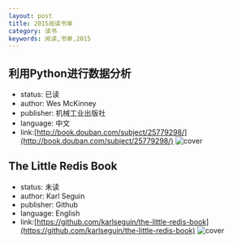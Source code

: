 ```yaml
---
layout: post
title: 2015阅读书单
category: 读书
keywords: 阅读,书单,2015
---
```


## 利用Python进行数据分析

- status: 已读
- author: Wes McKinney
- publisher: 机械工业出版社
- language: 中文
- link:[http://book.douban.com/subject/25779298/](http://book.douban.com/subject/25779298/)
 ![cover](http://img3.douban.com/lpic/s27275372.jpg)

## The Little Redis Book

- status: 未读
- author: Karl Seguin
- publisher: Github
- language: English
- link:[https://github.com/karlseguin/the-little-redis-book](https://github.com/karlseguin/the-little-redis-book)
 ![cover](https://raw.githubusercontent.com/karlseguin/the-little-redis-book/master/en/title.png)

